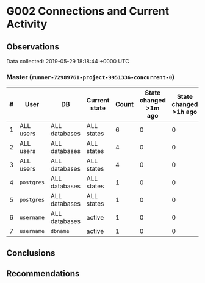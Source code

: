 # G002 Connections and Current Activity #

## Observations ##
Data collected: 2019-05-29 18:18:44 +0000 UTC  



### Master (`runner-72989761-project-9951336-concurrent-0`) ###
  

 \# | User | DB | Current state | Count | State changed >1m ago | State changed >1h ago | Tx age >1m | Tx age >1h
|----|------|----|---------------|-------|-----------------------|-----------------------|------------|-----------
| 1 |ALL users|ALL databases| ALL states | 6 | 0 | 0 | 0 | 0 | 
| 2 |ALL users|ALL databases| ALL states | 4 | 0 | 0 | 0 | 0 | 
| 3 |ALL users|ALL databases| ALL states | 4 | 0 | 0 | 0 | 0 | 
| 4 |`postgres`|ALL databases| ALL states | 1 | 0 | 0 | 0 | 0 | 
| 5 |`postgres`|ALL databases| ALL states | 1 | 0 | 0 | 0 | 0 | 
| 6 |`username`|ALL databases| active | 1 | 0 | 0 | 0 | 0 | 
| 7 |`username`|`dbname`| active | 1 | 0 | 0 | 0 | 0 | 





## Conclusions ##


## Recommendations ##

